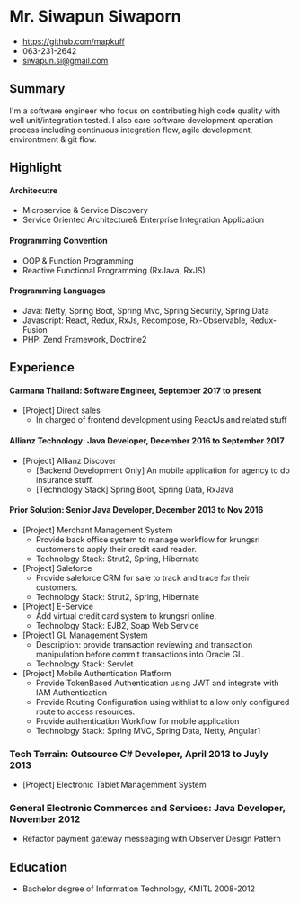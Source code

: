
# Mr. Siwapun Siwaporn
- https://github.com/mapkuff
- 063-231-2642
- siwapun.si@gmail.com

## Summary
I'm a software engineer who focus on contributing high code quality with well unit/integration tested. I also care software development operation process including continuous integration flow, agile development, environtment & git flow.

## Highlight
#### Architecutre
- Microservice & Service Discovery
- Service Oriented Architecture& Enterprise Integration Application

#### Programming Convention
- OOP & Function Programming
- Reactive Functional Programming (RxJava, RxJS)

#### Programming Languages
- Java: Netty, Spring Boot, Spring Mvc, Spring Security, Spring Data
- Javascript: React, Redux, RxJs, Recompose, Rx-Observable, Redux-Fusion
- PHP: Zend Framework, Doctrine2

## Experience
#### Carmana Thailand: Software Engineer, September 2017 to present 
- [Project] Direct sales
    - In charged of frontend development using ReactJs and related stuff
    
#### Allianz Technology: Java Developer, December 2016 to September 2017
- [Project] Allianz Discover
    - [Backend Development Only] An mobile application for agency to do insurance stuff.
    - [Technology Stack] Spring Boot, Spring Data, RxJava
    
#### Prior Solution: Senior Java Developer, December 2013 to Nov 2016
- [Project] Merchant Management System
    - Provide back office system to manage workflow for krungsri customers to apply their credit
card reader.
    - Technology Stack: Strut2, Spring, Hibernate
- [Project] Saleforce
    - Provide saleforce CRM for sale to track and trace for their customers.
    - Technology Stack: Strut2, Spring, Hibernate
- [Project] E-Service
    - Add virtual credit card system to krungsri online.
    - Technology Stack: EJB2, Soap Web Service
- [Project] GL Management System
    - Description: provide transaction reviewing and transaction manipulation before	   commit
transactions into Oracle GL.
    - Technology Stack: Servlet
- [Project] Mobile Authentication Platform
    - Provide TokenBased Authentication using JWT and integrate with IAM Authentication
    - Provide Routing Configuration using withlist to allow only configured route to access resources.
    - Provide authentication Workflow for mobile application
    - Technology Stack: Spring MVC, Spring Data, Netty, Angular1

### Tech Terrain: Outsource C# Developer, April 2013 to Juyly 2013
- [Project] Electronic Tablet Managemment System

### General Electronic Commerces and Services: Java Developer, November 2012
- Refactor payment gateway messeaging with Observer Design Pattern 

## Education
- Bachelor degree of Information Technology, KMITL 2008-2012
